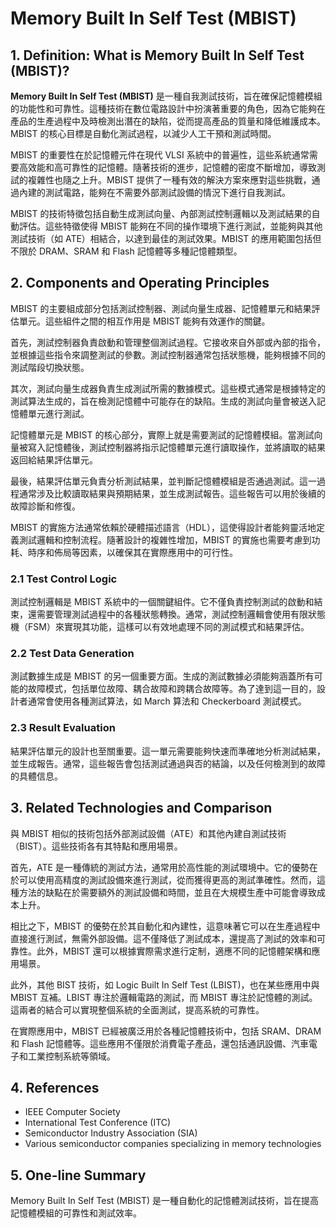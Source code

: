 # Memory Built In Self Test (MBIST)

## 1. Definition: What is **Memory Built In Self Test (MBIST)**?
**Memory Built In Self Test (MBIST)** 是一種自我測試技術，旨在確保記憶體模組的功能性和可靠性。這種技術在數位電路設計中扮演著重要的角色，因為它能夠在產品的生產過程中及時檢測出潛在的缺陷，從而提高產品的質量和降低維護成本。MBIST 的核心目標是自動化測試過程，以減少人工干預和測試時間。

MBIST 的重要性在於記憶體元件在現代 VLSI 系統中的普遍性，這些系統通常需要高效能和高可靠性的記憶體。隨著技術的進步，記憶體的密度不斷增加，導致測試的複雜性也隨之上升。MBIST 提供了一種有效的解決方案來應對這些挑戰，通過內建的測試電路，能夠在不需要外部測試設備的情況下進行自我測試。

MBIST 的技術特徵包括自動生成測試向量、內部測試控制邏輯以及測試結果的自動評估。這些特徵使得 MBIST 能夠在不同的操作環境下進行測試，並能夠與其他測試技術（如 ATE）相結合，以達到最佳的測試效果。MBIST 的應用範圍包括但不限於 DRAM、SRAM 和 Flash 記憶體等多種記憶體類型。

## 2. Components and Operating Principles
MBIST 的主要組成部分包括測試控制器、測試向量生成器、記憶體單元和結果評估單元。這些組件之間的相互作用是 MBIST 能夠有效運作的關鍵。

首先，測試控制器負責啟動和管理整個測試過程。它接收來自外部或內部的指令，並根據這些指令來調整測試的參數。測試控制器通常包括狀態機，能夠根據不同的測試階段切換狀態。

其次，測試向量生成器負責生成測試所需的數據模式。這些模式通常是根據特定的測試算法生成的，旨在檢測記憶體中可能存在的缺陷。生成的測試向量會被送入記憶體單元進行測試。

記憶體單元是 MBIST 的核心部分，實際上就是需要測試的記憶體模組。當測試向量被寫入記憶體後，測試控制器將指示記憶體單元進行讀取操作，並將讀取的結果返回給結果評估單元。

最後，結果評估單元負責分析測試結果，並判斷記憶體模組是否通過測試。這一過程通常涉及比較讀取結果與預期結果，並生成測試報告。這些報告可以用於後續的故障診斷和修復。

MBIST 的實施方法通常依賴於硬體描述語言（HDL），這使得設計者能夠靈活地定義測試邏輯和控制流程。隨著設計的複雜性增加，MBIST 的實施也需要考慮到功耗、時序和佈局等因素，以確保其在實際應用中的可行性。

### 2.1 Test Control Logic
測試控制邏輯是 MBIST 系統中的一個關鍵組件。它不僅負責控制測試的啟動和結束，還需要管理測試過程中的各種狀態轉換。通常，測試控制邏輯會使用有限狀態機（FSM）來實現其功能，這樣可以有效地處理不同的測試模式和結果評估。

### 2.2 Test Data Generation
測試數據生成是 MBIST 的另一個重要方面。生成的測試數據必須能夠涵蓋所有可能的故障模式，包括單位故障、耦合故障和跨耦合故障等。為了達到這一目的，設計者通常會使用各種測試算法，如 March 算法和 Checkerboard 測試模式。

### 2.3 Result Evaluation
結果評估單元的設計也至關重要。這一單元需要能夠快速而準確地分析測試結果，並生成報告。通常，這些報告會包括測試通過與否的結論，以及任何檢測到的故障的具體信息。

## 3. Related Technologies and Comparison
與 MBIST 相似的技術包括外部測試設備（ATE）和其他內建自測試技術（BIST）。這些技術各有其特點和應用場景。

首先，ATE 是一種傳統的測試方法，通常用於高性能的測試環境中。它的優勢在於可以使用高精度的測試設備來進行測試，從而獲得更高的測試準確性。然而，這種方法的缺點在於需要額外的測試設備和時間，並且在大規模生產中可能會導致成本上升。

相比之下，MBIST 的優勢在於其自動化和內建性，這意味著它可以在生產過程中直接進行測試，無需外部設備。這不僅降低了測試成本，還提高了測試的效率和可靠性。此外，MBIST 還可以根據實際需求進行定制，適應不同的記憶體架構和應用場景。

此外，其他 BIST 技術，如 Logic Built In Self Test (LBIST)，也在某些應用中與 MBIST 互補。LBIST 專注於邏輯電路的測試，而 MBIST 專注於記憶體的測試。這兩者的結合可以實現整個系統的全面測試，提高系統的可靠性。

在實際應用中，MBIST 已經被廣泛用於各種記憶體技術中，包括 SRAM、DRAM 和 Flash 記憶體等。這些應用不僅限於消費電子產品，還包括通訊設備、汽車電子和工業控制系統等領域。

## 4. References
- IEEE Computer Society
- International Test Conference (ITC)
- Semiconductor Industry Association (SIA)
- Various semiconductor companies specializing in memory technologies

## 5. One-line Summary
Memory Built In Self Test (MBIST) 是一種自動化的記憶體測試技術，旨在提高記憶體模組的可靠性和測試效率。